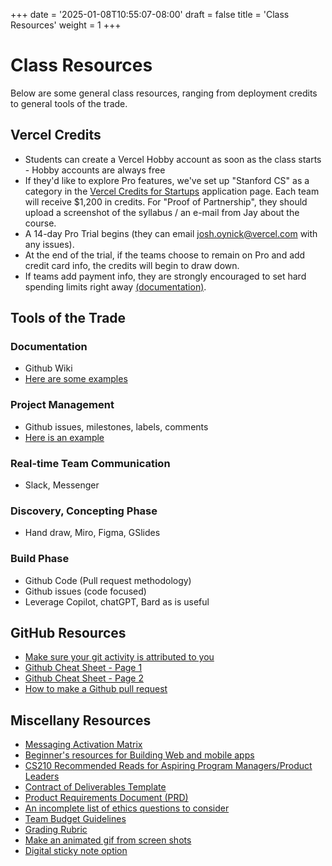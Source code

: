 +++
date = '2025-01-08T10:55:07-08:00'
draft = false
title = 'Class Resources'
weight = 1
+++

# Class Resources

Below are some general class resources, ranging from deployment credits to general tools of the trade.

## Vercel Credits

* Students can create a Vercel Hobby account as soon as the class starts - Hobby accounts are always free  
* If they'd like to explore Pro features, we've set up "Stanford CS" as a category in the [Vercel Credits for Startups](https://vercel.com/startups/credits) application page. Each team will receive $1,200 in credits. For "Proof of Partnership", they should upload a screenshot of the syllabus / an e-mail from Jay about the course.  
* A 14-day Pro Trial begins (they can email josh.oynick@vercel.com with any issues).  
* At the end of the trial, if the teams choose to remain on Pro and add credit card info, the credits will begin to draw down.  
* If teams add payment info, they are strongly encouraged to set hard spending limits right away [(documentation)](https://vercel.com/docs/pricing/spend-management).  

## Tools of the Trade

### Documentation
  * Github Wiki
  * [Here are some examples](https://github.com/cs210/Home/blob/master/Resources/exampleTeamHome.md)
### Project Management
  * Github issues, milestones, labels, comments
  * [Here is an example](https://github.com/cs210/SlingShot/issues?q=is%3Aissue+is%3Aclosed)
### Real-time Team Communication
  * Slack, Messenger
### Discovery, Concepting Phase
  * Hand draw, Miro, Figma, GSlides
### Build Phase
  * Github Code (Pull request methodology)
  * Github issues (code focused)
  * Leverage Copilot, chatGPT, Bard as is useful

## GitHub Resources
 * [Make sure your git activity is attributed to you](https://github.com/cs210/Home/blob/master/Resources/RegisterUserNameInGit.md)
 * [Github Cheat Sheet - Page 1](https://github.com/cs210/Home/blob/master/Resources/GithubCheatSheetPage1.pdf)
 * [Github Cheat Sheet - Page 2](https://github.com/cs210/Home/blob/master/Resources/GithubCheatSheetPage2.pdf)
 * [How to make a Github pull request](https://help.github.com/articles/creating-a-pull-request/)  

## Miscellany Resources
* [Messaging Activation Matrix](https://docs.google.com/spreadsheets/d/1M6M7dHHVzunv3ynmKHIMDKkJat3JVMIUYl3Bs-g9VUw/edit?usp=sharing)  
* [Beginner's resources for Building Web and mobile apps](https://docs.google.com/document/d/1vu-8u8_Qayhp2ZJwyUKVFi920v-m0gLhYrK8908S5do/edit?usp=sharing)  
*  [CS210 Recommended Reads for Aspiring Program Managers/Product Leaders](https://github.com/cs210/Home/blob/master/Resources/CS210ReadingList.pdf)   
* [Contract of Deliverables Template](https://docs.google.com/document/d/17V02paI0qu3Ib4Hi8N-UNfOv-r2VGFjF5tgbj4e3Lvc/edit?usp=sharing)  
* [Product Requirements Document (PRD)](https://docs.google.com/document/d/1G83CHXpSJJ53WH4mEEiaD7O_BOWMzSAfDg4zL6o-3L4/edit?usp=sharing)  
* [An incomplete list of ethics questions to consider](https://docs.google.com/document/d/12levihvt-3oeqtq_nUZLFPP0ipz9w2Whiz5fVkJ57pM/edit?usp=sharing)  
* [Team Budget Guidelines](https://github.com/cs210/Home/blob/master/BudgetGuidelines.md)
* [Grading Rubric](https://github.com/cs210/Home/blob/master/Grading%20Rubric%20%20(2).pdf)
* [Make an animated gif from screen shots](https://giphy.com/apps/giphycapture)
* [Digital sticky note option](http://scrumblr.ca/)